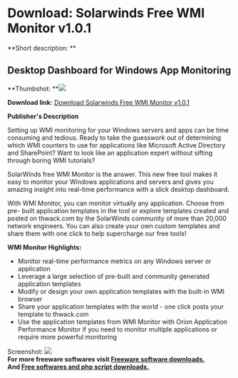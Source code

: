 # Download: Solarwinds Free WMI Monitor v1.0.1

**Short description: **

## Desktop Dashboard for Windows App Monitoring

  
**Thumbshot: **![](http://www.freewarefiles.com/screenshot/freewmimonitor_md.jpg)   
  
**Download link:** [Download Solarwinds Free WMI Monitor v1.0.1](http://freesoftwares.boysofts.com/Free-WMI-Monitor_program_51200.html)  
  

**Publisher's Description**  
  

Setting up WMI monitoring for your Windows servers and apps can be time
consuming and tedious. Ready to take the guesswork out of determining which
WMI counters to use for applications like Microsoft Active Directory and
SharePoint? Want to look like an application expert without sifting through
boring WMI tutorials?

SolarWinds free WMI Monitor is the answer. This new free tool makes it easy to
monitor your Windows applications and servers and gives you amazing insight
into real-time performance with a slick desktop dashboard.

With WMI Monitor, you can monitor virtually any application. Choose from pre-
built application templates in the tool or explore templates created and
posted on thwack.com by the SolarWinds community of more than 20,000 network
engineers. You can also create your own custom templates and share them with
one click to help supercharge our free tools!

**WMI Monitor Highlights:**

  * Monitor real-time performance metrics on any Windows server or application 
  * Leverage a large selection of pre-built and community generated application templates 
  * Modify or design your own application templates with the built-in WMI browser 
  * Share your application templates with the world - one click posts your template to thwack.com 
  * Use the application templates from WMI Monitor with Orion Application Performance Monitor if you need to monitor multiple applications or require more powerful monitoring 

  
  
Screenshot: ![](http://www.freewarefiles.com/screenshot/freewmimonitor.jpg)  
**For more freeware softwares visit [Freeware software downloads.](http://freesoftwares.boysofts.com/)**   
**And [Free softwares and php script downloads.](http://www.boysofts.com/)**

